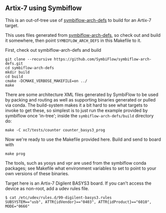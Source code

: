 Artix-7 using Symbiflow
-----------------------

This is an out-of-tree use of [symbiflow-arch-defs] to build for an Artix-7
target.

This uses files generated from [symbiflow-arch-defs], so check out and build
it somewhere, then point `SYMBIFLOW_ARCH_DEFS` in this Makefile to it.

First, check out symbiflow-arch-defs and build

```
git clone --recursive https://github.com/SymbiFlow/symbiflow-arch-defs.git
cd symbiflow-arch-defs
mkdir build
cd build
cmake -DCMAKE_VERBOSE_MAKEFILE=on ../
make
```

There are some architecture XML files generated by SymbiFlow to be used by
packing and routing as well as supporting binaries generated or pulled via
conda. The build-system makes it a bit hard to see what targets to invoke to
get these, so simplest is to just run the example provided by symbiflow
once 'in-tree'; inside the `symbiflow-arch-defs/build` directory do:

```
make -C xc7/tests/counter counter_basys3_prog
```

Now we're ready to use the Makefile provided here. Build and send to board with

```
make prog
```

The tools, such as yosys and vpr are used from the symbiflow conda
packages; see Makefile what environment variables to set to point to your
own versions of these binaries.

Target here is an Artix-7 Digilent BASYS3 board. If you can't access the
device as non-root, add a udev rules file.

```
$ cat /etc/udev/rules.d/99-digilent-basys3.rules
SUBSYSTEM=="usb", ATTR{idVendor}=="0403", ATTR{idProduct}=="6010", MODE="0666"
```

[symbiflow-arch-defs]: https://github.com/SymbiFlow/symbiflow-arch-defs
